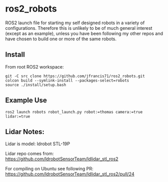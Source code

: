 # ros2_robots

ROS2 launch file for starting my self designed robots in a variety of configurations. Therefore this is unlikely to be of much general interest (except as an example), unless you have been following my other repos and have chosen to build one or more of the same robots.

## Install

From root ROS2 workspace:
```
git -C src clone https://github.com/jfrancis71/ros2_robots.git
colcon build --symlink-install --packages-select=robots
source ./install/setup.bash
```

## Example Use

```ros2 launch robots robot_launch.py robot:=thomas camera:=true lidar:=true```


## Lidar Notes:

Lidar is model: ldrobot STL-19P

Lidar repo comes from: https://github.com/ldrobotSensorTeam/ldlidar_stl_ros2

For compiling on Ubuntu see following PR:
https://github.com/ldrobotSensorTeam/ldlidar_stl_ros2/pull/24
